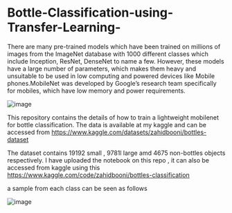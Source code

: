 # Bottle-Classification-using-Transfer-Learning-
There are many pre-trained models which have been trained on millions of images from the ImageNet database with 1000 different classes which include Inception, ResNet, DenseNet to name a few. However, these models have a large number of parameters, which makes them heavy and unsuitable to be used in low computing and powered devices like Mobile phones.MobileNet was developed by Google’s research team specifically for mobiles, which have low memory and power requirements.

![image](https://user-images.githubusercontent.com/56826204/210196128-b88137bf-ca15-47d0-aaab-2e666d07a7c8.png)

This repository contains the details of how to train a lightweight mobilenet for bottle classification. The data is available at my kaggle and can be accessed from https://www.kaggle.com/datasets/zahidbooni/bottles-dataset 

The dataset contains 19192 small , 9781l large amd 4675 non-bottles objects respectively. I have uploaded the notebook on this repo , it can also be accessed from kaggle using this https://www.kaggle.com/code/zahidbooni/bottles-classification

a sample from each class can be seen as follows

![image](https://user-images.githubusercontent.com/56826204/210196600-22b862cc-6a18-4f27-81b3-3eed0fa2a5a7.png)

